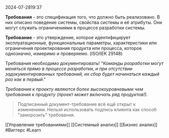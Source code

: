  2024-07-2819:37

**Требования** - это спецификация того, что должно быть реализовано.
В них описано поведение системы, свойства системы и её атрибуты.
Они могут служить ограничениями в процессе разработки системы.

**Требование** - это утверждение, которое идентифицирует эксплуатационные, функциональные параметры, характеристики или ограничения проектирования продукта или процесса, которое однозначно, измеримо и проверяемо. (ISO/IEK 29148)

Требования необходимо документировать!
	"*Команды разработки могут меняться прямо в процессе разработки, и при отсутствии задокументированных требований, их сбор будет начинаться каждый раз как в первый*."

*Требования к проекту являются более высокоуровневыми чем требования к продукту (проект может включать ряд продуктов!).*

>Подписанный документ-требование всё ещё открыт к изменениям. Нельзя использовать подпись клиента как способ "заморозить" требования.


[[Управление требованиями]]
[[Системный анализ]]
[[Бизнес анализ]]
#Виггерс
#Learn